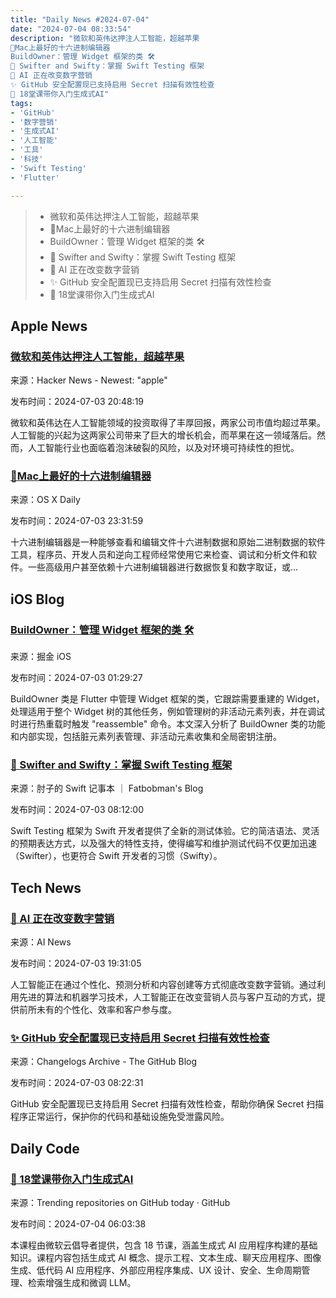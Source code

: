 ```yaml
---
title: "Daily News #2024-07-04"
date: "2024-07-04 08:33:54"
description: "微软和英伟达押注人工智能，超越苹果
🌟Mac上最好的十六进制编辑器
BuildOwner：管理 Widget 框架的类 🛠️
🚀 Swifter and Swifty：掌握 Swift Testing 框架
🤖️ AI 正在改变数字营销
✨ GitHub 安全配置现已支持启用 Secret 扫描有效性检查
🌟 18堂课带你入门生成式AI"
tags: 
- 'GitHub'
- '数字营销'
- '生成式AI'
- '人工智能'
- '工具'
- '科技'
- 'Swift Testing'
- 'Flutter'

---
```


> - 微软和英伟达押注人工智能，超越苹果
> - 🌟Mac上最好的十六进制编辑器
> - BuildOwner：管理 Widget 框架的类 🛠️
> - 🚀 Swifter and Swifty：掌握 Swift Testing 框架
> - 🤖️ AI 正在改变数字营销
> - ✨ GitHub 安全配置现已支持启用 Secret 扫描有效性检查
> - 🌟 18堂课带你入门生成式AI

## Apple News

### [微软和英伟达押注人工智能，超越苹果](https://www.bbc.com/news/articles/c4nglq80w7eo)

来源：Hacker News - Newest: "apple"

发布时间：2024-07-03 20:48:19

微软和英伟达在人工智能领域的投资取得了丰厚回报，两家公司市值均超过苹果。人工智能的兴起为这两家公司带来了巨大的增长机会，而苹果在这一领域落后。然而，人工智能行业也面临着泡沫破裂的风险，以及对环境可持续性的担忧。

### [🌟Mac上最好的十六进制编辑器](https://osxdaily.com/2024/07/03/best-hex-editors-for-mac-imhex-hex-fiend/)

来源：OS X Daily

发布时间：2024-07-03 23:31:59

十六进制编辑器是一种能够查看和编辑文件十六进制数据和原始二进制数据的软件工具，程序员、开发人员和逆向工程师经常使用它来检查、调试和分析文件和软件。一些高级用户甚至依赖十六进制编辑器进行数据恢复和数字取证，或...

## iOS Blog

### [BuildOwner：管理 Widget 框架的类 🛠️](https://juejin.cn/post/7386844582208323603)

来源：掘金 iOS

发布时间：2024-07-03 01:29:27

BuildOwner 类是 Flutter 中管理 Widget 框架的类，它跟踪需要重建的 Widget，处理适用于整个 Widget 树的其他任务，例如管理树的非活动元素列表，并在调试时进行热重载时触发 "reassemble" 命令。本文深入分析了 BuildOwner 类的功能和内部实现，包括脏元素列表管理、非活动元素收集和全局密钥注册。

### [🚀 Swifter and Swifty：掌握 Swift Testing 框架](https://fatbobman.com/zh/posts/mastering-the-swift-testing-framework/)

来源：肘子的 Swift 记事本 ｜ Fatbobman's Blog

发布时间：2024-07-03 08:12:00

Swift Testing 框架为 Swift 开发者提供了全新的测试体验。它的简洁语法、灵活的预期表达方式，以及强大的特性支持，使得编写和维护测试代码不仅更加迅速（Swifter），也更符合 Swift 开发者的习惯（Swifty）。

## Tech News

### [🤖️ AI 正在改变数字营销](https://www.artificialintelligence-news.com/2024/07/03/how-ai-is-transforming-digital-marketing-2024-trends-and-insights/)

来源：AI News

发布时间：2024-07-03 19:31:05

人工智能正在通过个性化、预测分析和内容创建等方式彻底改变数字营销。通过利用先进的算法和机器学习技术，人工智能正在改变营销人员与客户互动的方式，提供前所未有的个性化、效率和客户参与度。

### [✨ GitHub 安全配置现已支持启用 Secret 扫描有效性检查](https://github.blog/changelog/2024-07-02-secret-scanning-validity-checks-can-be-enabled-through-security-configurations)

来源：Changelogs Archive - The GitHub Blog

发布时间：2024-07-03 08:22:31

GitHub 安全配置现已支持启用 Secret 扫描有效性检查，帮助你确保 Secret 扫描程序正常运行，保护你的代码和基础设施免受泄露风险。

## Daily Code

### [🌟 18堂课带你入门生成式AI](https://github.com/microsoft/generative-ai-for-beginners)

来源：Trending repositories on GitHub today · GitHub

发布时间：2024-07-04 06:03:38

本课程由微软云倡导者提供，包含 18 节课，涵盖生成式 AI 应用程序构建的基础知识。课程内容包括生成式 AI 概念、提示工程、文本生成、聊天应用程序、图像生成、低代码 AI 应用程序、外部应用程序集成、UX 设计、安全、生命周期管理、检索增强生成和微调 LLM。
